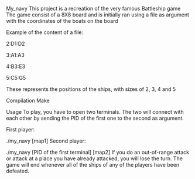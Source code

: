 My_navy
This project is a recreation of the very famous Battleship game The game consist of a 8X8 board and is initially ran using a file as argument with the coordinates of the boats on the board

Example of the content of a file:

2:D1:D2

3:A1:A3

4:B3:E3

5:C5:G5

These represents the positions of the ships, with sizes of 2, 3, 4 and 5

Compilation
Make

Usage
To play, you have to open two terminals. The two will connect with each other by sending the PID of the first one to the second as argument.

First player:

./my_navy [map1]
Second player:

./my_navy [PID of the first terminal] [map2]
If you do an out-of-range attack or attack at a place you have already attacked, you will lose the turn. The game will end whenever all of the ships of any of the players have been defeated.

